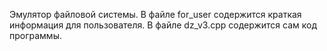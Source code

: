 Эмулятор файловой системы.
В файле for_user содержится краткая информация для пользователя.
В файле dz_v3.cpp содержится сам код программы.
